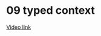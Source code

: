 # 09 typed context

[Video link](https://www.egghead.io/lessons/egghead-09-typed-context?pl=refactoring-react-components-to-typescript-9b045938)
